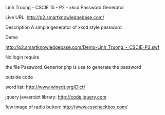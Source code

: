 Linh Truong - CSCIE 15 - P2 - xkcd Password Generator

Live URL :http://p2.smartknowledgebase.com/

Description
  A simple generator of xkcd style password

Demo

  http://p2.smartknowledgebase.com/Demo-Linh_Truong_-_CSCIE-P2.swf

No login require

  the file Password_Genertor.php is use to generate the password

outside code

  word list: http://www.winedt.org/Dict/

  jquery javasrcipt library: http://code.jquery.com

  few image of radio button: http://www.csscheckbox.com/
